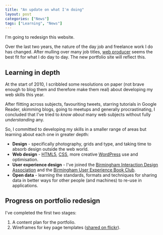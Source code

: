 ```yaml
---
title: "An update on what I'm doing"
layout: post
categories: ["News"]
tags: ["Learning", "News"]
---
```


I'm going to redesign this website.

Over the last two years, the nature of the day job and freelance work I do has changed. After mulling over many job titles, [web producer](http://en.wikipedia.org/wiki/Web_producer) seems the best fit for what I do day to day. The new portfolio site will reflect this.

## Learning in depth

At the start of 2010, I scribbled some resolutions on paper (not brave enough to blog them and therefore make them real) about developing my web skills this year.

After flitting across subjects, favouriting tweets, starring tutorials in Google Reader, skimming blogs, going to meetups and generally procrastinating, I concluded that I've tried to _know about_ many web subjects without fully _understanding_ any.

So, I committed to developing my skills in a smaller range of areas but learning about each one in greater depth:

* **Design** - specifically photography, grids and type, and taking time to absorb design outside the web world.
* **Web design** - [HTML5](http://en.wikipedia.org/wiki/HTML5), [CSS](http://en.wikipedia.org/wiki/CSS), more creative [WordPress](http://wordpress.org) use and optimisation.
* **User experience design** - I've joined the [Birmingham Interaction Design Association](http://brumixda.posterous.com/) and the [Birmingham User Experience Book Club](http://uxbookclub.org/doku.php?id=birmingham).
* **Open data** - learning the standards, formats and techniques for sharing data in better ways for other people (and machines) to re-use in applications.

## Progress on portfolio redesign

I've completed the first two stages:

1. A content plan for the portfolio.
2. Wireframes for key page templates ([shared on flickr](http://www.flickr.com/photos/gavinwray/sets/72157623938198946/)).
